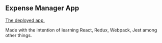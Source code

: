 ## Expense Manager App ##

[The deployed app.](https://expense-manager-react-app.herokuapp.com/)

Made with the intention of learning React, Redux, Webpack, Jest among other things.